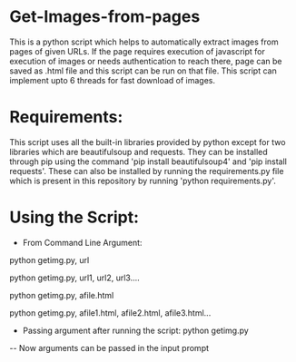 # Get-Images-from-pages
This is a python script which helps to automatically extract images from pages of given URLs. If the page requires execution of javascript for execution of images or needs authentication to reach there, page can be saved as .html file and this script can be run on that file. This script can implement upto 6 threads for fast download of images.

# Requirements:
This script uses all the built-in libraries provided by python except for two libraries which are beautifulsoup and requests. They can be installed through pip using the command 'pip install beautifulsoup4' and 'pip install requests'. These can also be installed by running the requirements.py file which is present in this repository by running 'python requirements.py'.

# Using the Script:
- From Command Line Argument:

python getimg.py, url

python getimg.py, url1, url2, url3....

python getimg.py, afile.html

python getimg.py, afile1.html, afile2.html, afile3.html...

- Passing argument after running the script:
python getimg.py

-- Now arguments can be passed in the input prompt

